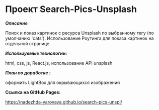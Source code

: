 # Проект Search-Pics-Unsplash

***Описание***

Поиск и показ картинок с ресурса Unsplash по выбранному тегу (по умолчанию 'cats'). Использование Роутинга для показа картинок на отдельной странице



***Используемые технологии:***

html, css, js, React.js, использование API unsplash



***План по доработке :***

оформить LightBox для окрывающихся изображений 



**Ссылка на GitHub Pages:**

https://nadezhda-yarovaya.github.io/search-pics-unspl/
